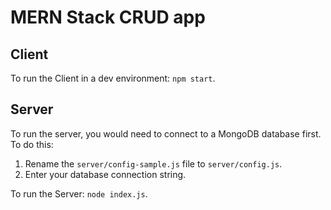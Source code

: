 # MERN Stack CRUD app
## Client
To run the Client in a dev environment: `npm start`.
## Server
To run the server, you would need to connect to a MongoDB database first.
To do this: 
1. Rename the `server/config-sample.js` file to `server/config.js`.
2. Enter your database connection string.

To run the Server: `node index.js`.
